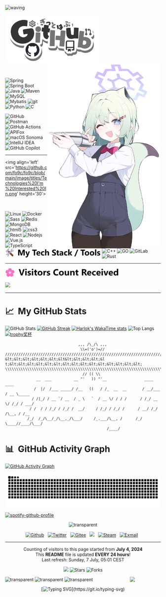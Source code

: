 ![waving](https://capsule-render.vercel.app/api?type=waving&height=150&fontAlign=80&text=†ジェルばんは†&fontAlignY=350&color=gradientheight=800)
<div align="left">
    <img align='left' src='https://github.com/fo9c/fo9c/blob/main/image/GithubUwU.png' width="300">
    <img align='right' src='https://github.com/fo9c/fo9c/blob/main/image/wife2%20(1).png' width='368'>
    <br clear="left"/>
    <img align='left' src='https://github.com/fo9c/fo9c/blob/main/image/titles/Tech%20Stack%20%26%20Tools.png' height='30'>
<p>
    <br>
    <br>    
    <img alt="Spring" src="https://img.shields.io/badge/Spring-6DB33F?style=flat-square&logo=spring&logoColor=white" />
    <img alt="Spring Boot" src="https://img.shields.io/badge/Spring%20Boot-6DB33F?style=flat-square&logo=spring-boot&logoColor=white" />
    <img alt="Java" src="https://img.shields.io/badge/-Java-007396?style=flat-square&logo=java&logoColor=white" />
    <img alt="Maven" src="https://img.shields.io/badge/Maven-C71A36?style=flat-square&logo=apache-maven&logoColor=white" />
    <img alt="MySQL" src="https://img.shields.io/badge/MySQL-4479A1?style=flat-square&logo=mysql&logoColor=white">    
    <br>
    <img alt="Mybatis" src="https://img.shields.io/badge/Mybatis-1f092c?style=flat-square&logo=mybatis&logoColor=white" />
    <img alt="git" src="https://img.shields.io/badge/-Git-F05032?style=flat-square&logo=git&logoColor=white" />
    <img alt="Python" src="https://img.shields.io/badge/-Python-blue?style=flat-square&logo=Python&logoColor=white" />
    <img alt="C" src="https://img.shields.io/badge/C-A8B9CC?style=flat-square&logo=c&logoColor=white">
</p>
<p>
    <img alt="GitHub" src="https://img.shields.io/badge/GitHub-181717?style=flat-square&logo=github&logoColor=white">    
    <img alt="Postman" src="https://img.shields.io/badge/Postman-FF6C37?style=flat-square&logo=postman&logoColor=white">
    <img alt="GitHub Actions" src="https://img.shields.io/badge/GitHub%20Actions-2088FF?style=flat-square&logo=github-actions&logoColor=white">
    <img alt="APIFox" src="https://img.shields.io/badge/APIfox-FCA120?style=flat-square&logo=apifox&logoColor=white">
    <br>
    <img alt="macOS Sonoma" src="https://img.shields.io/badge/macOS Sonoma-gray?style=flat-square&logo=apple&logoColor=white" />
    <img alt="IntelliJ IDEA" src="https://img.shields.io/badge/IntelliJ%20IDEA-000000?style=flat-square&logo=intellij-idea&logoColor=white">  
    <img alt="GitHub Copilot" src="https://img.shields.io/badge/GitHub%20Copilot-2088FF?style=flat-square&logo=github-copilot&logoColor=white">
</p>

--------------------------------------------------

<img align='left' src='https://github.com/fo9c/fo9c/blob/main/image/titles/Technologies%20I'm%20Interested%20In.png' height='30'>
<p>
    <br>
    <br>    
    <img alt="Linux" src="https://img.shields.io/badge/-Linux-FCC624?style=flat-square&logo=linux&logoColor=black" />
    <img alt="Docker" src="https://img.shields.io/badge/-Docker-46a2f1?style=flat-square&logo=docker&logoColor=white" />
    <img alt="Sass" src="https://img.shields.io/badge/-Sass-CC6699?style=flat-square&logo=sass&logoColor=white" />
    <img alt="Redis" src="https://img.shields.io/badge/Redis-DC382D?style=flat-square&logo=redis&logoColor=white" />
    <img alt="MongoDB" src="https://img.shields.io/badge/-MongoDB-13aa52?style=flat-square&logo=mongodb&logoColor=white" />
    <br>
    <img alt="html5" src="https://img.shields.io/badge/-HTML5-E34F26?style=flat-square&logo=html5&logoColor=white" />
    <img alt="css3" src="https://img.shields.io/badge/-CSS3-1572B6?style=flat-square&logo=css3&logoColor=white" />
    <img alt="React" src="https://img.shields.io/badge/-React-45b8d8?style=flat-square&logo=react&logoColor=white" />
    <img alt="Nodejs" src="https://img.shields.io/badge/-Nodejs-43853d?style=flat-square&logo=Node.js&logoColor=white" />
    <img alt="Vue.js" src="https://img.shields.io/badge/Vue.js-%2335495e.svg?style=flat-square&logo=vue.js&logoColor=%234FC08D" />
    <br>
    <img alt="TypeScript" src="https://img.shields.io/badge/-TypeScript-007ACC?style=flat-square&logo=typescript&logoColor=white" />
    <img alt="C++" src="https://img.shields.io/badge/-C++-00599C?style=flat-square&logo=c&logoColor=white" /> 
    <img alt="GO" src="https://img.shields.io/badge/go-%2300ADD8.svg?style=flat-square&logo=go&logoColor=white" />
    <img alt="GitLab" src="https://img.shields.io/badge/-GitLab-FCA121?style=flat-square&logo=gitlab&logoColor=white">
    <img alt="Rust" src="https://img.shields.io/badge/Rust-000000?style=flat-square&logo=rust&logoColor=white">   
</p>

--------------------------------------------------

<img align='left' src='https://github.com/fo9c/fo9c/blob/main/image/titles/Visitors%20Count%20Received.png' height='30'>
<br clear="left"/>
<br>
<img src="https://count.getloli.com/get/@fo9c.github.readme?theme=rule34" width="370">
</div>

--------------------------------------------------
# 📈 &nbsp;My GitHub Stats
![GitHub Stats](https://github-stats.ubrong.com/api?username=fo9c&theme=transparent&hide_border=false&include_all_commits=true&count_private=true&show_icons=true&hide=issues&custom_title=GitHub%20Stats)
[![GitHub Streak](https://streak-stats.demolab.com?user=fo9c&theme=transparent&hide_border=%E5%81%87&date_format=M%20j%5B%2C%20Y%5D&mode=weekly&card_height=170&card_width=347&hide_total_contributions=true)](https://git.io/streak-stats)
[![Harlok's WakaTime stats](https://github-readme-stats.vercel.app/api/wakatime?username=fo9c&range=all_time)]()
![Top Langs](https://github-readme-stats.vercel.app/api/top-langs/?username=fo9c&card_width=347&size_weight=0&count_weight=1&layout=compact&langs_count=6)
[![trophy奖杯](https://github-profile-trophy.vercel.app/?username=fo9c&row=1&&margin-w=5&no-bg=true)](https://github-profile-trophy.vercel.app/?username=fo9c&row=2&column=3&no-bg=true)
```text
                                 ,,, /\_/\ ,,,
                                  \\=('o')=//
///////////////////////////////////////////////////////////////////////////////////////////////////////////
&lt;&lt;&lt;&lt;&lt;&lt;&lt&lt;&lt;&lt;&lt;&l t;&lt;&lt;&lt;&lt;&lt;&lt;&lt;&lt;&lt;&lt;&lt;&lt;&lt;&lt;&lt;
\\\\\\\\\\\\\\\\\\\\\\\\\\\\\\\\\\\\\\\\\\\\\\\\\\\\\\\\\\\\\\\\\\\\\\\\\\\\\\\\\\\\\\\\\\\\\\\\\\\\\\\\\\\
                                   // (( \\
              __  ___          __ "'   )) "'__                 ____      ____
             /  |/  /___ _____/ /__   ((   / /_  __  __       / __/___  / __ \_____
            / /|_/ / __ `/ __  / _ \   `  / __ \/ / / /      / /_/ __ \/ /_/ / ___/
           / /  / / /_/ / /_/ /  __/     / /_/ / /_/ /      / __/ /_/ /\__, / /__
          /_/  /_/\__/_/\__,_/\___/     /_.___/\__, /      /_/  \____//____/\___/
                                              /____/
```

# 📊 &nbsp;GitHub Activity Graph
[![GitHub Activity Graph](https://github-readme-activity-graph.vercel.app/graph?username=fo9c&theme=github-compact&hide_border=true&area=true&area_color=40c463&line=3CB371&point=3CB371&hide_title=true&grid=false)](https://github.com/fo9c)

<picture>
  <source media="(prefers-color-scheme: dark)" srcset="https://raw.githubusercontent.com/fo9c/fo9c/output/github-contribution-grid-snake-dark.svg">
  <source media="(prefers-color-scheme: light)" srcset="https://raw.githubusercontent.com/fo9c/fo9c/output/github-contribution-grid-snake.svg">
  <img alt="GitHub Activity Graph" src="https://raw.githubusercontent.com/fo9c/fo9c/output/github-contribution-grid-snake.svg">
</picture>
<div align="left">

[![spotify-github-profile](https://spotify-github-profile.kittinanx.com/api/view?uid=31mlhz3dotq6fvu5rjvpmovblqby&cover_image=true&theme=default&show_offline=false&background_color=121212&interchange=false&bar_color_cover=true)](https://github.com/kittinan/spotify-github-profile)
</div>

<div align="center">

![transparent](https://capsule-render.vercel.app/api?type=transparent&fontColor=000&text=📫%20How%20to%20reach%20me%20&height=60&fontSize=45)
    <p><a href="https://github.com/fo9c" target="_blank"><img alt="Github" src="https://img.shields.io/badge/GitHub-%2312100E.svg?&style=for-the-badge&logo=Github&logoColor=white" /></a>&nbsp;&nbsp; <a href="https://twitter.com/us_3a" target="_blank"><img alt="Twitter" src="https://img.shields.io/badge/Twitter-%231DA1F2.svg?&style=for-the-badge&logo=X&logoColor=white" /></a>&nbsp;&nbsp; <a href="https://gitee.com/fo9c_us" target="_blank"><img alt="Gitee" src="https://img.shields.io/badge/Gitee-d90013?&style=for-the-badge&logo=gitee&logoColor=white" /></a>&nbsp;&nbsp; <a href="https://www.youtube.com/@fo9c"><img src="https://img.shields.io/badge/youtube-910b0c?&style=for-the-badge&logo=youtube&logoColor=white"></a> &nbsp; <a href="https://steamcommunity.com/profiles/76561199036378412/" target="_blank"><img alt="Steam" src="https://img.shields.io/badge/Steam-1c384d.svg?&style=for-the-badge&logo=steam&logoColor=white" /></a>&nbsp;&nbsp; <a href="mailto:fo9c@fo9c.cn"><img alt="Exmail" img src="https://img.shields.io/badge/Exmail-blue?&style=for-the-badge&logo=microsoftoutlook&logoColor=white"></a>&nbsp;&nbsp;</p>
</div>

----
<p align="center">
  Counting of visitors to this page started from <b>July 4, 2024</b><br>
  This <b>README</b> file is updated <b>EVERY 24 hours</b>!<br>
  Last refresh: Sunday, 7 July, 05:01 CEST
</p>

<p align="center"><img src="https://github.com/thmsgbrt/thmsgbrt/workflows/README%20build/badge.svg" /> 
<img alt="Stars" src="https://img.shields.io/github/stars/fo9c/fo9c?style=flat-square&labelColor=343b41"/>
<img alt="Forks" src="https://img.shields.io/github/forks/fo9c/fo9c?style=flat-square&labelColor=343b41"/></p>
<img align='right' src='https://user-images.githubusercontent.com/5713670/87202985-820dcb80-c2b6-11ea-9f56-7ec461c497c3.gif' width='100'>

![transparent](https://capsule-render.vercel.app/api?type=transparent&fontColor=000&height=39&fontSize=32&fontAlign=30&text=🛠%20My%20Tech%20Stack%20/%20Tools)
![transparent](https://capsule-render.vercel.app/api?type=transparent&fontColor=000&height=39&fontSize=32&fontAlign=30&text=👾%20Technologies%20I'm%20Interested%20In)
![transparent](https://capsule-render.vercel.app/api?type=transparent&fontColor=000&height=39&fontSize=32&fontAlign=24&text=🌸%20Visitors%20Count%20Received)

<div align="center">

[![Typing SVG](https://readme-typing-svg.demolab.com?font=Maitree&weight=600&size=30&duration=2000&pause=1800&color=518AFF&center=%E7%9C%9F&vCenter=%E7%9C%9F&repeat=true&random=%E5%81%87&width=805&center=true&duration=2000&lines=I%60m+a+back-end+engineer+from+China.;Enjoying+swapping+programming+knowledge+with+you!)](https://git.io/typing-svg)
</div>
